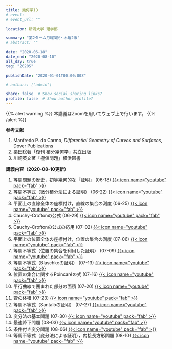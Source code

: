 ```yaml
---
title: 幾何学IB
# event: 
# event_url: ""

location: 新潟大学 理学部

summary: "第2ターム月曜3限・木曜2限"
# abstract: ""

date: "2020-06-18"
date_end: "2020-08-10"
all_day: true
tag: "2020S"

publishDate: "2020-01-01T00:00:00Z"

# authors: ["admin"]

share: false  # Show social sharing links?
profile: false  # Show author profile?
---
```

{{% alert warning %}}
本講義はZoomを用いてウェブ上で行います。
{{% /alert %}}

**参考文献**

1. Manfredo P. do Carmo, *Differential Geometry of Curves and Surfaces*, Dover Publications
2. 栗田稔著「復刊 積分幾何学」共立出版
3. 川崎英文著「極値問題」横浜図書

**講義内容（2020-08-10更新）**

1. 等周問題の歴史，初等幾何的な「証明」 (06-18)
	[{{< icon name="youtube" pack="fab" >}}](https://youtu.be/owj7A_UXwQA)
2. 等周不等式（微分積分法による証明） (06-22)
	[{{< icon name="youtube" pack="fab" >}}](https://youtu.be/X2uUaiSePcA)
3. 平面上の直線全体の座標付け，直線の集合の測度 (06-25)
	[{{< icon name="youtube" pack="fab" >}}](https://youtu.be/O6Utv8Xv3Us)
4. Cauchy–Croftonの公式 (06-29)
	[{{< icon name="youtube" pack="fab" >}}](https://youtu.be/8zpZKoFqOgw)
5. Cauchy–Croftonの公式の応用 (07-02)
	[{{< icon name="youtube" pack="fab" >}}](https://youtu.be/33d6vwnOj9s)
6. 平面上の位置全体の座標付け，位置の集合の測度 (07-06)
	[{{< icon name="youtube" pack="fab" >}}](https://youtu.be/u6paigVC55Q)
7. 等周不等式（位置の集合を利用した証明） (07-09)
	[{{< icon name="youtube" pack="fab" >}}](https://youtu.be/Ek2EZztqDvc)
8. 等周不等式（Blaschkeの証明） (07-13)
	[{{< icon name="youtube" pack="fab" >}}](https://youtu.be/2DBz1EEzKZM)
9. 位置の集合に関するPoincaréの式 (07-16)
	[{{< icon name="youtube" pack="fab" >}}](https://youtu.be/LYa2K5nsdOs)
10. 平行曲線で囲まれた部分の面積 (07-20)
	[{{< icon name="youtube" pack="fab" >}}](https://youtu.be/UWJpBEcUbV4)
11. 管の体積 (07-23)
	[{{< icon name="youtube" pack="fab" >}}](https://youtu.be/e7jDI04Y6OE)
12. 等周不等式（Santalóの証明） (07-27)
	[{{< icon name="youtube" pack="fab" >}}](https://youtu.be/L3_Jas0_oA8)
13. 変分法の基本問題 (07-30)
	[{{< icon name="youtube" pack="fab" >}}](https://youtu.be/AyX8nm-yJcA)
14. 最速降下問題 (08-03)
	[{{< icon name="youtube" pack="fab" >}}](https://youtu.be/LvCYS4tHvYg)
15. 条件付き変分問題 (08-06)
	[{{< icon name="youtube" pack="fab" >}}](https://youtu.be/s2GFDtzT3Mo)
16. 等周不等式（変分法による証明），内接長方形問題 (08-10)
	[{{< icon name="youtube" pack="fab" >}}](https://youtu.be/FuyetsOgvps)
